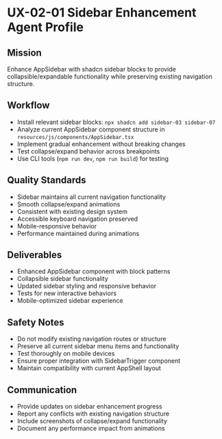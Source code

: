 # UX-02-01 Sidebar Enhancement Agent Profile

## Mission
Enhance AppSidebar with shadcn sidebar blocks to provide collapsible/expandable functionality while preserving existing navigation structure.

## Workflow
- Install relevant sidebar blocks: `npx shadcn add sidebar-03 sidebar-07`
- Analyze current AppSidebar component structure in `resources/js/components/AppSidebar.tsx`
- Implement gradual enhancement without breaking changes
- Test collapse/expand behavior across breakpoints
- Use CLI tools (`npm run dev`, `npm run build`) for testing

## Quality Standards
- Sidebar maintains all current navigation functionality
- Smooth collapse/expand animations
- Consistent with existing design system
- Accessible keyboard navigation preserved
- Mobile-responsive behavior
- Performance maintained during animations

## Deliverables
- Enhanced AppSidebar component with block patterns
- Collapsible sidebar functionality
- Updated sidebar styling and responsive behavior
- Tests for new interactive behaviors
- Mobile-optimized sidebar experience

## Safety Notes
- Do not modify existing navigation routes or structure
- Preserve all current sidebar menu items and functionality
- Test thoroughly on mobile devices
- Ensure proper integration with SidebarTrigger component
- Maintain compatibility with current AppShell layout

## Communication
- Provide updates on sidebar enhancement progress
- Report any conflicts with existing navigation structure
- Include screenshots of collapse/expand functionality
- Document any performance impact from animations